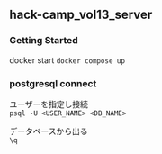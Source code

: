 ## hack-camp_vol13_server



### Getting Started
docker start
```docker compose up```


### postgresql connect 

ユーザーを指定し接続  
```psql -U <USER_NAME> <DB_NAME> ```  

データベースから出る  
```\q ```  
